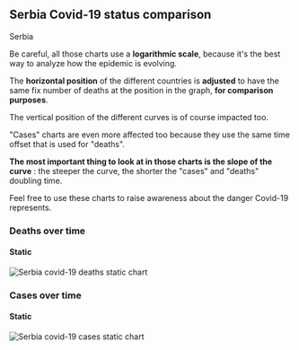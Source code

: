 ## Serbia Covid-19 status comparison 

Serbia



Be careful, all those charts use a **logarithmic scale**, because it's the best way to analyze how the epidemic is evolving.
 
The **horizontal position** of the different countries is **adjusted** to have the same fix number of deaths at the position in the graph, **for comparison purposes**.

The vertical position of the different curves is of course impacted too.

"Cases" charts are even more affected too because they use the same time offset that is used for "deaths".

**The most important thing to look at in those charts is the slope of the curve** : the steeper the curve, the shorter the "cases" and "deaths" doubling time.

Feel free to use these charts to raise awareness about the danger Covid-19 represents. 


 
### Deaths over time
 
#### Static
![Serbia covid-19 deaths static chart](https://raw.githubusercontent.com/madlag/coronavirus_study/master/notebooks/graphs/2020-03-23/countries/Serbia/2020-03-23_Serbia_deaths.png "Serbia covid-19 deaths static chart")   

 
### Cases over time
 
#### Static
![Serbia covid-19 cases static chart](https://raw.githubusercontent.com/madlag/coronavirus_study/master/notebooks/graphs/2020-03-23/countries/Serbia/2020-03-23_Serbia_cases.png "Serbia covid-19 cases static chart")   


